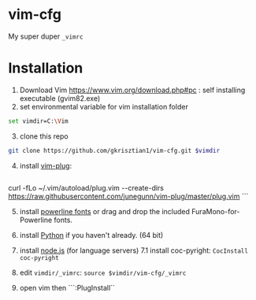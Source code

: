 # vim-cfg
My super duper ```_vimrc```

# Installation

1. Download Vim https://www.vim.org/download.php#pc : self installing executable (gvim82.exe)
2. set environmental variable for vim installation folder
```bash
set vimdir=C:\Vim
```
3. clone this repo
```bash
git clone https://github.com/gkrisztian1/vim-cfg.git $vimdir
```
4. install [vim-plug](https://github.com/junegunn/vim-plug):
    ```
curl -fLo ~/.vim/autoload/plug.vim --create-dirs \
    https://raw.githubusercontent.com/junegunn/vim-plug/master/plug.vim
    ```
 
5. install [powerline fonts](https://github.com/powerline/fonts)
    or drag and drop the included FuraMono-for-Powerline fonts.

6. install [Python](https://www.python.org/downloads/) if you haven't already. (64 bit)
7. install [node.js](https://nodejs.org/en/) (for language servers)
7.1 install coc-pyright: ```CocInstall coc-pyright```
8. edit ```vimdir/_vimrc```: ```source $vimdir/vim-cfg/_vimrc```
9. open vim then ```:PlugInstall``
